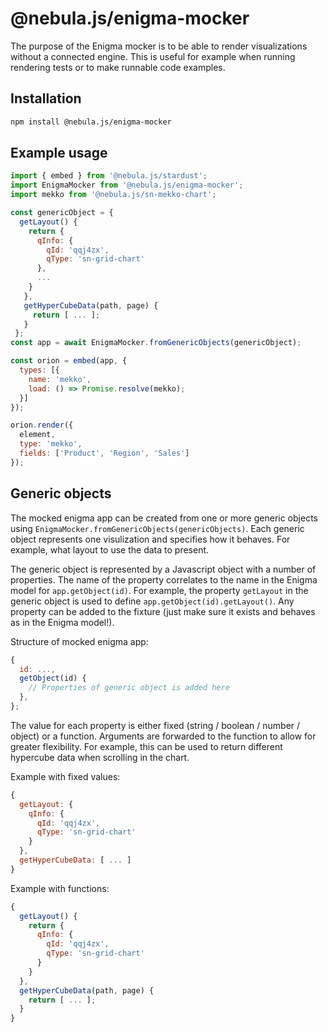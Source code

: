 # @nebula.js/enigma-mocker

The purpose of the Enigma mocker is to be able to render visualizations without a connected engine. This is useful for example when running rendering tests or to make runnable code examples.

## Installation

```sh
npm install @nebula.js/enigma-mocker
```

## Example usage

```js
import { embed } from '@nebula.js/stardust';
import EnigmaMocker from '@nebula.js/enigma-mocker';
import mekko from '@nebula.js/sn-mekko-chart';

const genericObject = {
  getLayout() {
    return {
      qInfo: {
        qId: 'qqj4zx',
        qType: 'sn-grid-chart'
      },
      ...
    }
   },
   getHyperCubeData(path, page) {
     return [ ... ];
   }
 };
const app = await EnigmaMocker.fromGenericObjects(genericObject);

const orion = embed(app, {
  types: [{
    name: 'mekko',
    load: () => Promise.resolve(mekko);
  }]
});

orion.render({
  element,
  type: 'mekko',
  fields: ['Product', 'Region', 'Sales']
});
```

## Generic objects

The mocked enigma app can be created from one or more generic objects using `EnigmaMocker.fromGenericObjects(genericObjects)`. Each generic object represents one visulization and specifies how it behaves. For example, what layout to use the data to present.

The generic object is represented by a Javascript object with a number of properties. The name of the property correlates to the name in the Enigma model for `app.getObject(id)`. For example, the property `getLayout` in the generic object is used to define `app.getObject(id).getLayout()`. Any property can be added to the fixture (just make sure it exists and behaves as in the Enigma model!).

Structure of mocked enigma app:

```js
{
  id: ...,
  getObject(id) {
    // Properties of generic object is added here
  },
};
```

The value for each property is either fixed (string / boolean / number / object) or a function. Arguments are forwarded to the function to allow for greater flexibility. For example, this can be used to return different hypercube data when scrolling in the chart.

Example with fixed values:

```js
{
  getLayout: {
    qInfo: {
      qId: 'qqj4zx',
      qType: 'sn-grid-chart'
    }
  },
  getHyperCubeData: [ ... ]
}
```

Example with functions:

```js
{
  getLayout() {
    return {
      qInfo: {
        qId: 'qqj4zx',
        qType: 'sn-grid-chart'
      }
    }
  },
  getHyperCubeData(path, page) {
    return [ ... ];
  }
}
```
